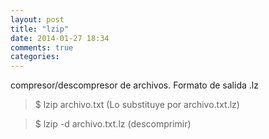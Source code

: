 ```yaml
---
layout: post
title: "lzip"
date: 2014-01-27 18:34
comments: true
categories: 
---
```

compresor/descompresor de archivos. Formato de salida .lz

>$ lzip archivo.txt (Lo substituye por archivo.txt.lz)

>$ lzip -d archivo.txt.lz (descomprimir)

